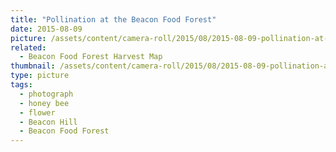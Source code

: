 ```yaml
---
title: "Pollination at the Beacon Food Forest"
date: 2015-08-09
picture: /assets/content/camera-roll/2015/08/2015-08-09-pollination-at-beacon-food-forest/20150809_203802712_iOS.jpg
related:
  - Beacon Food Forest Harvest Map
thumbnail: /assets/content/camera-roll/2015/08/2015-08-09-pollination-at-beacon-food-forest/20150809_203802712_iOS-thumbnail.jpg
type: picture
tags:
  - photograph
  - honey bee
  - flower
  - Beacon Hill
  - Beacon Food Forest
---
```

